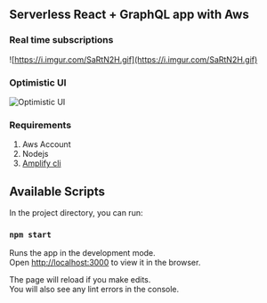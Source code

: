 ## Serverless React + GraphQL app with  Aws

### Real time subscriptions

![https://i.imgur.com/SaRtN2H.gif](https://i.imgur.com/SaRtN2H.gif)


### Optimistic UI

![Optimistic UI ](https://i.imgur.com/VyW2mxW.gif)


### Requirements

1. Aws Account
2. Nodejs
3. [Amplify cli](https://aws-amplify.github.io/docs/)

## Available Scripts

In the project directory, you can run:

### `npm start`

Runs the app in the development mode.<br>
Open [http://localhost:3000](http://localhost:3000) to view it in the browser.

The page will reload if you make edits.<br>
You will also see any lint errors in the console.

